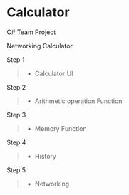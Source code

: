 # Calculator
C# Team Project

Networking Calculator

Step 1
>- Calculator UI

Step 2
>- Arithmetic operation Function

Step 3
>- Memory Function

Step 4
>- History

Step 5
>- Networking



